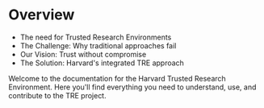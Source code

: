 # Overview

- The need for Trusted Research Environments
- The Challenge: Why traditional approaches fail
- Our Vision: Trust without compromise
- The Solution: Harvard's integrated TRE approach

Welcome to the documentation for the Harvard Trusted Research Environment. Here you'll find everything you need to understand, use, and contribute to the TRE project.
